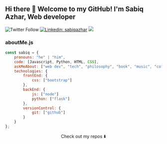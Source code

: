 ## Hi there 👋 Welcome to my GitHub! I'm Sabiq Azhar, Web developer

![Twitter Follow](https://img.shields.io/twitter/follow/starkinnutshell?style=social)
[![Linkedin: sabiqazhar](https://img.shields.io/badge/-sabiq-blue?style=flat-square&logo=Linkedin&logoColor=white&link=https://https://www.linkedin.com/in/sabiq-azhar-prayoga-58b1a8191/)](https://www.linkedin.com/in/sabiq-azhar-prayoga-58b1a8191/)
![](https://visitor-badge.glitch.me/badge?page_id=sabiqazhat.sabiqazhar)

### aboutMe.js

```javascript
const sabiq = {
    pronouns: "he" | "him",
    code: [Javascript, Python, HTML, CSS],
    askMeAbout: ["web dev", "tech", "philosophy", "book", "music", "coffee"],
    technologies: {
        frontEnd: {
            css: ["bootstrap"]
        },
        backEnd: {
            js: ["node"]
            python: ["flask"]
        },
        versionControl: {
            git: ["github"]
        }
    }
};
```

<p align="center">
Check out my repos ⬇️  
</p>
